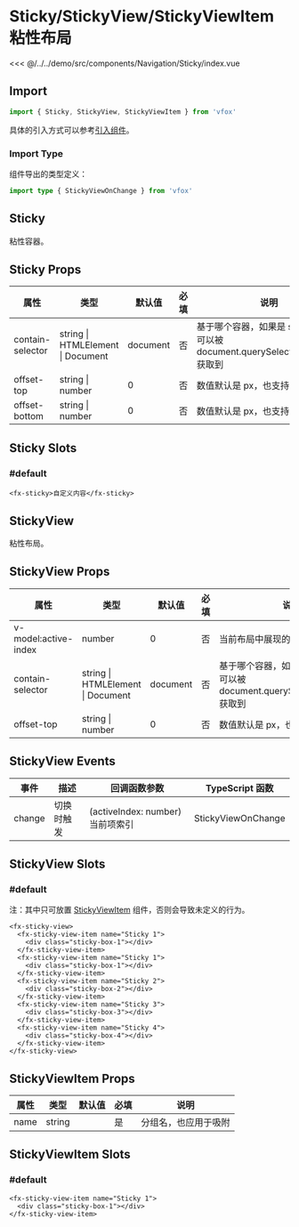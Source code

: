 # Sticky/StickyView/StickyViewItem 粘性布局

<CodeDemo name="Sticky">

<<< @/../../demo/src/components/Navigation/Sticky/index.vue

</CodeDemo>

## Import

```js
import { Sticky, StickyView, StickyViewItem } from 'vfox'
```

具体的引入方式可以参考[引入组件](../guide/import.md)。

### Import Type

组件导出的类型定义：

```ts
import type { StickyViewOnChange } from 'vfox'
```

## Sticky

粘性容器。

## Sticky Props

| 属性             | 类型                              | 默认值   | 必填 | 说明                                                                            |
| ---------------- | --------------------------------- | -------- | ---- | ------------------------------------------------------------------------------- |
| contain-selector | string \| HTMLElement \| Document | document | 否   | 基于哪个容器，如果是 string，则为可以被 document.querySelector(selector) 获取到 |
| offset-top       | string \| number                  | 0        | 否   | 数值默认是 px，也支持 vw/vh                                                     |
| offset-bottom    | string \| number                  | 0        | 否   | 数值默认是 px，也支持 vw/vh                                                     |

## Sticky Slots

### #default

```vue
<fx-sticky>自定义内容</fx-sticky>
```

## StickyView

粘性布局。

## StickyView Props

| 属性                 | 类型                              | 默认值   | 必填 | 说明                                                                            |
| -------------------- | --------------------------------- | -------- | ---- | ------------------------------------------------------------------------------- |
| v-model:active-index | number                            | 0        | 否   | 当前布局中展现的子项 index                                                      |
| contain-selector     | string \| HTMLElement \| Document | document | 否   | 基于哪个容器，如果是 string，则为可以被 document.querySelector(selector) 获取到 |
| offset-top           | string \| number                  | 0        | 否   | 数值默认是 px，也支持 vw/vh                                                     |

## StickyView Events

| 事件   | 描述       | 回调函数参数                     | TypeScript 函数    |
| ------ | ---------- | -------------------------------- | ------------------ |
| change | 切换时触发 | (activeIndex: number) 当前项索引 | StickyViewOnChange |

## StickyView Slots

### #default

注：其中只可放置 [StickyViewItem](./Sticky.md#stickyviewitem-props) 组件，否则会导致未定义的行为。

```vue
<fx-sticky-view>
  <fx-sticky-view-item name="Sticky 1">
    <div class="sticky-box-1"></div>
  </fx-sticky-view-item>
  <fx-sticky-view-item name="Sticky 1">
    <div class="sticky-box-1"></div>
  </fx-sticky-view-item>
  <fx-sticky-view-item name="Sticky 2">
    <div class="sticky-box-2"></div>
  </fx-sticky-view-item>
  <fx-sticky-view-item name="Sticky 3">
    <div class="sticky-box-3"></div>
  </fx-sticky-view-item>
  <fx-sticky-view-item name="Sticky 4">
    <div class="sticky-box-4"></div>
  </fx-sticky-view-item>
</fx-sticky-view>
```

## StickyViewItem Props

| 属性 | 类型   | 默认值 | 必填 | 说明                 |
| ---- | ------ | ------ | ---- | -------------------- |
| name | string |        | 是   | 分组名，也应用于吸附 |

## StickyViewItem Slots

### #default

```vue
<fx-sticky-view-item name="Sticky 1">
  <div class="sticky-box-1"></div>
</fx-sticky-view-item>
```
